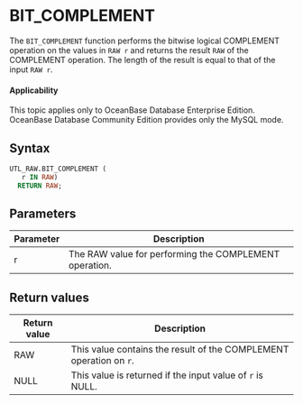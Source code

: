 # BIT_COMPLEMENT

The `BIT_COMPLEMENT` function performs the bitwise logical COMPLEMENT operation on the values in `RAW r` and returns the result `RAW` of the COMPLEMENT operation. The length of the result is equal to that of the input `RAW r`.

<main id="notice" >
    <h4>Applicability</h4>
    <p>This topic applies only to OceanBase Database Enterprise Edition. OceanBase Database Community Edition provides only the MySQL mode. </p>
  </main>

## Syntax

```sql
UTL_RAW.BIT_COMPLEMENT (
   r IN RAW)
  RETURN RAW;
```



## Parameters

| **Parameter** | **Description** |
|--------|---------------|
| r | The RAW value for performing the COMPLEMENT operation.  |



## Return values

| **Return value** | **Description** |
|---------|------------------|
| RAW | This value contains the result of the COMPLEMENT operation on `r`.  |
| NULL | This value is returned if the input value of `r` is NULL.  |



